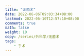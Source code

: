 ```yaml
---
title: "无菌术"
date: 2022-06-06T09:03:34+08:00
lastmod: 2022-06-10T12:57:10+08:00
comments: true
math: false
weight: 10
copy: /series/外科学/无菌术
tags:
    - 手术
---
```

